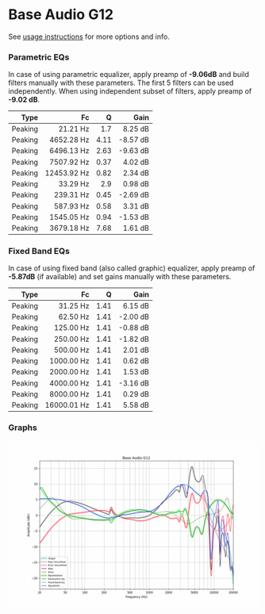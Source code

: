 # Base Audio G12
See [usage instructions](https://github.com/jaakkopasanen/AutoEq#usage) for more options and info.

### Parametric EQs
In case of using parametric equalizer, apply preamp of **-9.06dB** and build filters manually
with these parameters. The first 5 filters can be used independently.
When using independent subset of filters, apply preamp of **-9.02 dB**.

| Type    | Fc          |    Q | Gain     |
|--------:|------------:|-----:|---------:|
| Peaking | 21.21 Hz    | 1.7  | 8.25 dB  |
| Peaking | 4652.28 Hz  | 4.11 | -8.57 dB |
| Peaking | 6496.13 Hz  | 2.63 | -9.63 dB |
| Peaking | 7507.92 Hz  | 0.37 | 4.02 dB  |
| Peaking | 12453.92 Hz | 0.82 | 2.34 dB  |
| Peaking | 33.29 Hz    | 2.9  | 0.98 dB  |
| Peaking | 239.31 Hz   | 0.45 | -2.69 dB |
| Peaking | 587.93 Hz   | 0.58 | 3.31 dB  |
| Peaking | 1545.05 Hz  | 0.94 | -1.53 dB |
| Peaking | 3679.18 Hz  | 7.68 | 1.61 dB  |

### Fixed Band EQs
In case of using fixed band (also called graphic) equalizer, apply preamp of **-5.87dB**
(if available) and set gains manually with these parameters.

| Type    | Fc          |    Q | Gain     |
|--------:|------------:|-----:|---------:|
| Peaking | 31.25 Hz    | 1.41 | 6.15 dB  |
| Peaking | 62.50 Hz    | 1.41 | -2.00 dB |
| Peaking | 125.00 Hz   | 1.41 | -0.88 dB |
| Peaking | 250.00 Hz   | 1.41 | -1.82 dB |
| Peaking | 500.00 Hz   | 1.41 | 2.01 dB  |
| Peaking | 1000.00 Hz  | 1.41 | 0.62 dB  |
| Peaking | 2000.00 Hz  | 1.41 | 1.53 dB  |
| Peaking | 4000.00 Hz  | 1.41 | -3.16 dB |
| Peaking | 8000.00 Hz  | 1.41 | 0.29 dB  |
| Peaking | 16000.01 Hz | 1.41 | 5.58 dB  |

### Graphs
![](./Base%20Audio%20G12.png)